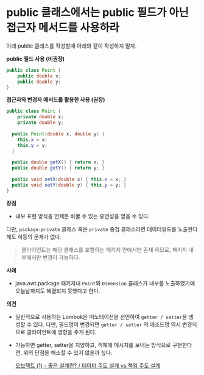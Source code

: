 # public 클래스에서는 public 필드가 아닌 접근자 메서드를 사용하라



아래 public 클래스를 작성할때 아래와 같이 작성하지 말자.

**public 필드 사용 (비권장)**

```java
public class Point {
	public double x; 
	public double y;
}
```



**접근자와 변경자 메서드를 활용한 사용 (권장)**

```java
public class Point {
	private double x; 
	private double y;
  
  public Point(double x, double y) {
    this.x = x;
    this.y = y;
  }
  
  public double getX() { return x; }
  public double getY() { return y; }
  
  public void setX(double x) { this.x = x; }
  public void setY(double y) { this.y = y; }
}
```



**장점**

- 내부 표현 방식을 언제든 바꿀 수 있는 유연성을 얻을 수 있다.



다만, `package-private` 클래스 혹은 `private` 중첩 클래스라면 데이터필드를 노출한다 해도 하등의 문제가 없다.

> 클라이언트는 해당 클래스를 포함하는 패키지 안에서만 존재 하므로, 패키지 내부에서만 변경이 가능하다.



**사례**

- java.awt.package 패키지내 `Point`와 `Dimension` 클래스가 내부를 노출하였기에 오늘날까지도 해결되지 못했다고 한다.





**의견**

- 일반적으로 사용하는 Lombok은 어노테이션을 선언하여 `getter / setter`을 생성할 수 있다. 다만, 필드명이 변경되면 `getter / setter` 의 메소드명 역시 변경되므로 클라이언트에 영향을 주게 된다. 

- 가능하면 getter, setter을 지양하고, 객체에 메시지를 보내는 방식으로 구현한다면, 위의 단점을 해소할 수 있지 않을까 싶다.

  [오브젝트 (1) - 좋은 설계란? / 데이터 주도 설계 vs 책임 주도 설계](https://eunjin3786.tistory.com/324)




